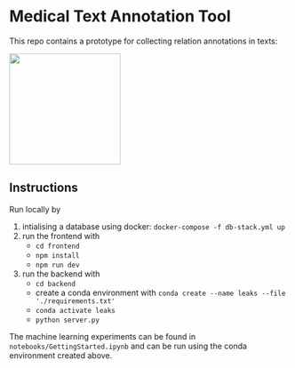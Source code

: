 # Medical Text Annotation Tool

This repo contains a prototype for collecting relation annotations in texts:

<img src='https://github.com/moritzdueck/aian/assets/24496543/3e7c43cb-92f0-4c29-a348-c8f69f1d72e3' width='200'>

## Instructions

Run locally by
1. intialising a database using docker: `docker-compose -f db-stack.yml up`
2. run the frontend with
   - `cd frontend`
   - `npm install`
   - `npm run dev`
3. run the backend with
   - `cd backend`
   - create a conda environment with `conda create --name leaks --file './requirements.txt'`
   - `conda activate leaks`
   - `python server.py`

The machine learning experiments can be found in `notebooks/GettingStarted.ipynb` and can be run using the conda environment created above.



